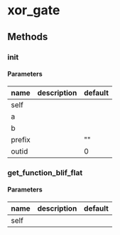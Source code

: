 # xor_gate




## Methods


### __init__




#### Parameters
name | description | default
--- | --- | ---
self |  | 
a |  | 
b |  | 
prefix |  | ""
outid |  | 0





### get_function_blif_flat




#### Parameters
name | description | default
--- | --- | ---
self |  | 




